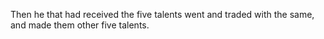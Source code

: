 Then he that had received the five talents went and traded with the same, and made them other five talents.
